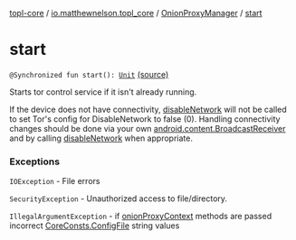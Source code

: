 [topl-core](../../index.md) / [io.matthewnelson.topl_core](../index.md) / [OnionProxyManager](index.md) / [start](./start.md)

# start

`@Synchronized fun start(): `[`Unit`](https://kotlinlang.org/api/latest/jvm/stdlib/kotlin/-unit/index.html) [(source)](https://github.com/05nelsonm/TorOnionProxyLibrary-Android/blob/master/topl-core/src/main/java/io/matthewnelson/topl_core/OnionProxyManager.kt#L522)

Starts tor control service if it isn't already running.

If the device does not have connectivity, [disableNetwork](disable-network.md) will not be called to set
Tor's config for DisableNetwork to false (0). Handling connectivity changes should be done
via your own [android.content.BroadcastReceiver](https://developer.android.com/reference/android/content/BroadcastReceiver.html) and by calling [disableNetwork](disable-network.md) when
appropriate.

### Exceptions

`IOException` - File errors

`SecurityException` - Unauthorized access to file/directory.

`IllegalArgumentException` - if [onionProxyContext](#) methods are passed incorrect
[CoreConsts.ConfigFile](#) string values